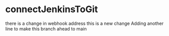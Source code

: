 # connectJenkinsToGit
there is a change in webhook address
this is a new change
Adding another line to make this branch ahead to main
